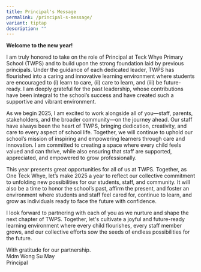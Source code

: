 ```yaml
---
title: Principal's Message
permalink: /principal-s-message/
variant: tiptap
description: ""
---
```

<p></p>
<p><strong>Welcome to the new year!</strong>
</p>
<p>I am truly honored to take on the role of Principal at Teck Whye Primary
School (TWPS) and to build upon the strong foundation laid by previous
principals. Under the guidance of each dedicated leader, TWPS has flourished
into a caring and innovative learning environment where students are encouraged
to (i) learn to care, (ii) care to learn, and (iii) be future-ready. I
am deeply grateful for the past leadership, whose contributions have been
integral to the school’s success and have created such a supportive and
vibrant environment.</p>
<p></p>
<p>As we begin 2025, I am excited to work alongside all of you—staff, parents,
stakeholders, and the broader community—on the journey ahead. Our staff
have always been the heart of TWPS, bringing dedication, creativity, and
care to every aspect of school life. Together, we will continue to uphold
our school’s mission of inspiring and empowering learners through care
and innovation. I am committed to creating a space where every child feels
valued and can thrive, while also ensuring that staff are supported, appreciated,
and empowered to grow professionally.</p>
<p></p>
<p>This year presents great opportunities for all of us at TWPS. Together,
as One Teck Whye, let’s make 2025 a year to reflect our collective commitment
to unfolding new possibilities for our students, staff, and community.
It will also be a time to honor the school’s past, affirm the present,
and foster an environment where students and staff feel cared for, continue
to learn, and grow as individuals ready to face the future with confidence.</p>
<p></p>
<p>I look forward to partnering with each of you as we nurture and shape
the next chapter of TWPS. Together, let's cultivate a joyful and future-ready
learning environment where every child flourishes, every staff member grows,
and our collective efforts sow the seeds of endless possibilities for the
future.</p>
<p></p>
<p>With gratitude for our partnership.
<br>Mdm Wong Su May
<br>Principal</p>